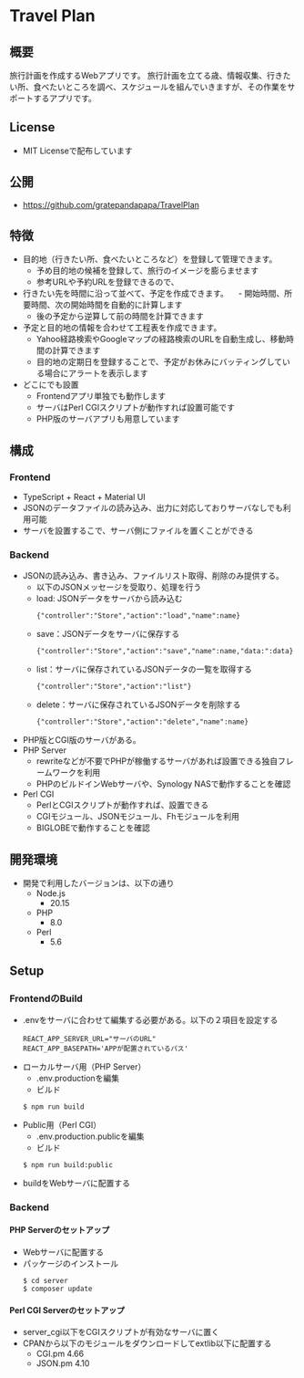 # Travel Plan

## 概要

旅行計画を作成するWebアプリです。
旅行計画を立てる歳、情報収集、行きたい所、食べたいところを調べ、スケジュールを組んでいきますが、その作業をサポートするアプリです。

## License

- MIT Licenseで配布しています

## 公開

- https://github.com/gratepandapapa/TravelPlan

## 特徴

- 目的地（行きたい所、食べたいところなど）を登録して管理できます。
  - 予め目的地の候補を登録して、旅行のイメージを膨らませます
  - 参考URLや予約URLを登録できるので、
- 行きたい先を時間に沿って並べて、予定を作成できます。
　- 開始時間、所要時間、次の開始時間を自動的に計算します
  - 後の予定から逆算して前の時間を計算できます
- 予定と目的地の情報を合わせて工程表を作成できます。
  - Yahoo経路検索やGoogleマップの経路検索のURLを自動生成し、移動時間の計算できます
  - 目的地の定期日を登録することで、予定がお休みにバッティングしている場合にアラートを表示します
- どこにでも設置
  - Frontendアプリ単独でも動作します
  - サーバはPerl CGIスクリプトが動作すれば設置可能です
  - PHP版のサーバアプリも用意しています

## 構成
### Frontend
- TypeScript + React + Material UI
- JSONのデータファイルの読み込み、出力に対応しておりサーバなしでも利用可能
- サーバを設置するこで、サーバ側にファイルを置くことができる

### Backend
- JSONの読み込み、書き込み、ファイルリスト取得、削除のみ提供する。
  - 以下のJSONメッセージを受取り、処理を行う
  - load: JSONデータをサーバから読み込む
    ```
    {"controller":"Store","action":"load","name":name}
    ```
  - save：JSONデータをサーバに保存する
    ```
    {"controller":"Store","action":"save","name":name,"data:":data}
    ```
  - list：サーバに保存されているJSONデータの一覧を取得する
    ```
    {"controller":"Store","action":"list"}
    ```
  - delete：サーバに保存されているJSONデータを削除する
    ```
    {"controller":"Store","action":"delete","name":name}
    ```
- PHP版とCGI版のサーバがある。
- PHP Server
  - rewriteなどが不要でPHPが稼働するサーバがあれば設置できる独自フレームワークを利用
  - PHPのビルドインWebサーバや、Synology NASで動作することを確認
- Perl CGI
  - PerlとCGIスクリプトが動作すれば、設置できる
  - CGIモジュール、JSONモジュール、Fhモジュールを利用
  - BIGLOBEで動作することを確認

## 開発環境
- 開発で利用したバージョンは、以下の通り
  - Node.js
    - 20.15
  - PHP
    - 8.0
  - Perl
    - 5.6

## Setup
### FrontendのBuild
- .envをサーバに合わせて編集する必要がある。以下の２項目を設定する
  ```
  REACT_APP_SERVER_URL="サーバのURL"
  REACT_APP_BASEPATH='APPが配置されているパス'
  ```
- ローカルサーバ用（PHP Server）
  - .env.productionを編集
  - ビルド
  ```
  $ npm run build
  ```
- Public用（Perl CGI）
  - .env.production.publicを編集
  - ビルド
  ```
  $ npm run build:public
  ```
- buildをWebサーバに配置する

### Backend
#### PHP Serverのセットアップ
- Webサーバに配置する
- パッケージのインストール
  ```
  $ cd server
  $ composer update
  ```

#### Perl CGI Serverのセットアップ
- server_cgi以下をCGIスクリプトが有効なサーバに置く
- CPANから以下のモジュールをダウンロードしてextlib以下に配置する
  - CGI.pm 4.66
  - JSON.pm 4.10
